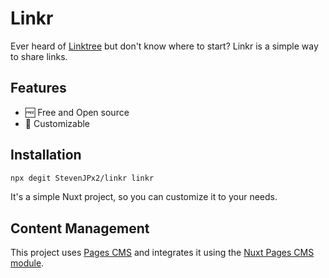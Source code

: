 # Linkr

Ever heard of [Linktree](https://linktr.ee/) but don't know where to start? Linkr is a simple way to share links.

## Features
- 🆓 Free and Open source
- 🎨 Customizable

## Installation

```sh
npx degit StevenJPx2/linkr linkr

```

It's a simple Nuxt project, so you can customize it to your needs.

## Content Management

This project uses [Pages CMS](https://github.com/pages-cms/pages-cms) and integrates it using the [Nuxt Pages CMS module](https://github.com/stevenjpx2/nuxt-pagescms).
